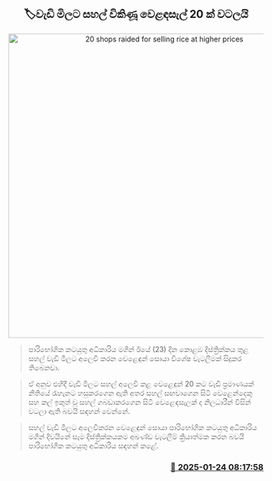 <p align='center'><b><h2 align='center' title='20 shops raided for selling rice at higher prices'>🏷වැඩි මිලට සහල් විකිණූ වෙළඳසැල් 20 ක් වටලයි</h2></b></p>
<p align='center'><img src='https://helakuru.sgp1.cdn.digitaloceanspaces.com/esana/images/lib/ricenew[1].jpg' width='600' alt='20 shops raided for selling rice at higher prices'></p>

> පාරිභෝගික කටයුතු අධිකාරිය මගින් ඊයේ (23) දින කොළඹ දිස්ත්‍රික්කය තුළ සහල් වැඩි මිලට අලෙවි කරන වෙළෙඳුන් සොයා විශේෂ වැටලීමක් සිදුකර තිබෙනවා.

> ඒ අනුව එහිදී වැඩි මිලට සහල් අලෙවි කළ වෙළෙඳුන් 20 කට වැඩි ප්‍රමාණයක් නීතියේ රැහැනට හසුකරගෙන ඇති අතර සහල් සඟවාගෙන සිටි වෙළෙන්දෙකු සහ කල් ඉකුත් වූ සහල් ගබඩාකරගෙන සිටි වෙළෙඳසැලක් ද නිලධාරීන් විසින් වටලා ඇති බවයි සඳහන් වෙන්නේ.

> සහල් වැඩි මිලට අලෙවිකරන වෙළෙඳුන් සොයා පාරිභෝගික කටයුතු අධිකාරිය මගින් දිවයිනේ සෑම දිස්ත්‍රික්කයකම අඛණ්ඩ වැටලීම් ක්‍රියාත්මක කරන බවයි පාරිභෝගික කටයුතු අධිකාරිය සඳහන් කළේ. 



<h3 align='right'><a href='https://www.helakuru.lk/esana/p/106846/'>📅 2025-01-24 08:17:58</a></h3>
